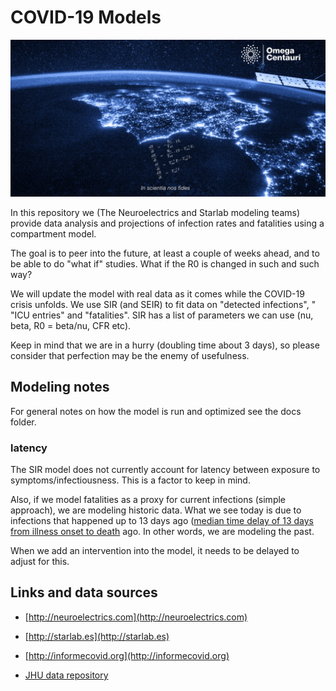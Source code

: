 # COVID-19 Models
![](./images/inscientia.jpg)

In this repository we (The Neuroelectrics and Starlab modeling teams) provide data analysis and projections of infection rates and fatalities using a compartment model. 

The goal is to peer into the future, at least a couple of weeks ahead, and to be able to do "what if" studies. What if the R0 is changed in such and such way?

We will update the model with real data as it comes while the COVID-19 crisis unfolds. We use SIR (and SEIR) to fit data on "detected infections", " "ICU entries" and "fatalities".  SIR has a list of parameters we can use (nu, beta, R0 = beta/nu, CFR etc).

Keep in mind that we are in a hurry (doubling time about 3 days), so please consider that perfection may be the enemy of usefulness.


## Modeling notes
For general notes on how the model is run and optimized see the docs folder.
### latency
The SIR model does not currently account for latency between exposure to symptoms/infectiousness. This is a factor to keep in mind.

Also, if we model fatalities as a proxy for current infections (simple approach), we are modeling historic data. What we see today is due to infections that happened up to 13 days ago ([median time delay of 13 days from illness onset to death](https://www.ncbi.nlm.nih.gov/pmc/articles/PMC7074197/) ago. In other words, we are modeling the past. 

When we add an intervention into the model, it needs to be delayed to adjust for this.

## Links and data sources
* [http://neuroelectrics.com](http://neuroelectrics.com)

* [http://starlab.es](http://starlab.es)

* [http://informecovid.org](http://informecovid.org)

* [JHU data repository](https://github.com/CSSEGISandData/COVID-19)


